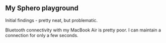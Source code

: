 ## My Sphero playground

Initial findings - pretty neat, but problematic.

Bluetooth connectivity with my MacBook Air is pretty poor. I can maintain a connection for only a few seconds.
